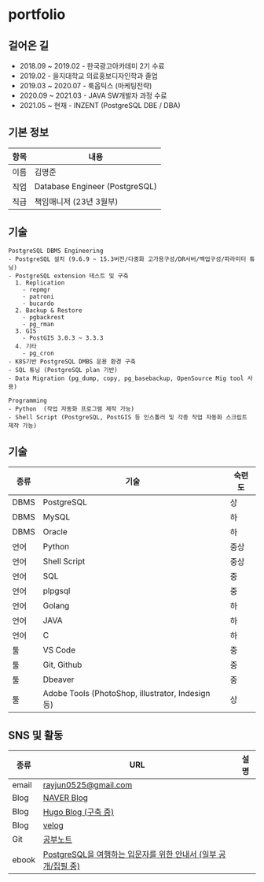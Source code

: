 # portfolio

## 걸어온 길
* 2018.09 ~ 2019.02 - 한국광고아카데미 2기 수료
* 2019.02 - 을지대학교 의료홍보디자인학과 졸업
* 2019.03 ~ 2020.07 - 룩옵틱스 (마케팅전략)
* 2020.09 ~ 2021.03 - JAVA SW개발자 과정 수료
* 2021.05 ~ 현재 -  INZENT (PostgreSQL DBE / DBA)

## 기본 정보
항목|내용
-|-
이름|김명준
직업|Database Engineer (PostgreSQL)
직급| 책임매니저 (23년 3월부)

## 기술
```
PostgreSQL DBMS Engineering
- PostgreSQL 설치 (9.6.9 ~ 15.3버전/다중화 고가용구성/DR서버/백업구성/파라미터 튜닝)
- PostgreSQL extension 테스트 및 구축
  1. Replication
    - repmgr
    - patroni
    - bucardo
  2. Backup & Restore
    - pgbackrest
    - pg_rman
  3. GIS
    - PostGIS 3.0.3 ~ 3.3.3
  4. 기타
    - pg_cron
- K8S기반 PostgreSQL DMBS 운용 환경 구축
- SQL 튜닝 (PostgreSQL plan 기반)
- Data Migration (pg_dump, copy, pg_basebackup, OpenSource Mig tool 사용)

Programming
- Python  (작업 자동화 프로그램 제작 가능)
- Shell Script (PostgreSQL, PostGIS 등 인스톨러 및 각종 작업 자동화 스크립트 제작 가능)

```

## 기술
종류|기술|숙련도
-|-|-
DBMS|PostgreSQL|상
DBMS|MySQL|하
DBMS|Oracle|하
언어|Python|중상
언어|Shell Script|중상
언어|SQL|중
언어|plpgsql|중
언어|Golang|하
언어|JAVA|하
언어|C|하
툴|VS Code|중
툴|Git, Github|중
툴|Dbeaver|중
툴|Adobe Tools (PhotoShop, illustrator, Indesign 등)|상

## SNS 및 활동
종류|URL|설명
-|-|-
email|[rayjun0525@gmail.com](rayjun0525@gmail.com)|
Blog|[NAVER Blog](https://blog.naver.com/audwns525)|
Blog|[Hugo Blog (구축 중)](https://rayjun0525.github.io/life-log/)|
Blog|[velog](https://velog.io/@almond_pretzel)|
Git|[공부노트](https://github.com/Rayjun0525/study#readme)|
ebook|[PostgreSQL을 여행하는 입문자를 위한 안내서 (일부 공개/집필 중)](https://wikidocs.net/book/8814)|
